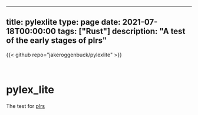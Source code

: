
---
title: pylexlite
type: page
date: 2021-07-18T00:00:00
tags: ["Rust"]
description: "A test of the early stages of plrs"
---

{{< github repo="jakeroggenbuck/pylexlite" >}}

<br>

# pylex_lite

The test for [plrs](https://github.com/JakeRoggenbuck/plrs)
